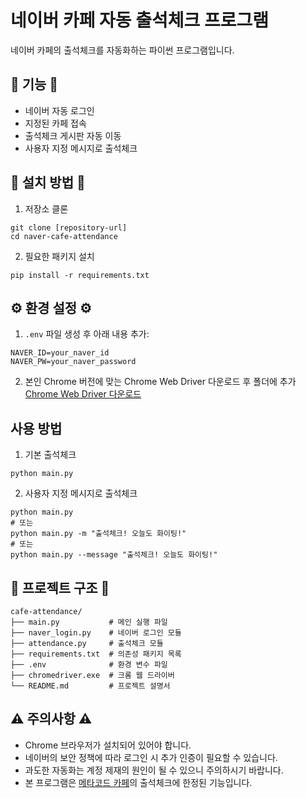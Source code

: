 
# 네이버 카페 자동 출석체크 프로그램

네이버 카페의 출석체크를 자동화하는 파이썬 프로그램입니다.

## 🔨 기능 🔨

- 네이버 자동 로그인
- 지정된 카페 접속
- 출석체크 게시판 자동 이동
- 사용자 지정 메시지로 출석체크

## 👷 설치 방법 👷

1. 저장소 클론
```
git clone [repository-url]
cd naver-cafe-attendance
```

2. 필요한 패키지 설치
```
pip install -r requirements.txt
```

## ⚙️ 환경 설정 ⚙️

1. `.env` 파일 생성 후 아래 내용 추가:
```
NAVER_ID=your_naver_id
NAVER_PW=your_naver_password
```

2. 본인 Chrome 버전에 맞는 Chrome Web Driver 다운로드 후 폴더에 추가
[Chrome Web Driver 다운로드](https://googlechromelabs.github.io/chrome-for-testing/)

## 사용 방법

1. 기본 출석체크
```
python main.py
```

2. 사용자 지정 메시지로 출석체크
```
python main.py
# 또는
python main.py -m "출석체크! 오늘도 화이팅!"
# 또는
python main.py --message "출석체크! 오늘도 화이팅!"
```

## 📁 프로젝트 구조 📁

```
cafe-attendance/
├── main.py           # 메인 실행 파일
├── naver_login.py    # 네이버 로그인 모듈
├── attendance.py     # 출석체크 모듈
├── requirements.txt  # 의존성 패키지 목록
├── .env              # 환경 변수 파일
├── chromedriver.exe  # 크롬 웹 드라이버
└── README.md         # 프로젝트 설명서
```

## ⚠️ 주의사항 ⚠️

- Chrome 브라우저가 설치되어 있어야 합니다.
- 네이버의 보안 정책에 따라 로그인 시 추가 인증이 필요할 수 있습니다.
- 과도한 자동화는 계정 제재의 원인이 될 수 있으니 주의하시기 바랍니다.
- 본 프로그램은 [메타코드 카페](https://cafe.naver.com/love3339)의 출석체크에 한정된 기능입니다.

